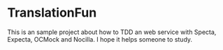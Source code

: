 TranslationFun
==============

This is an sample project about how to TDD an web service with Specta, Expecta, OCMock and Nocilla. I hope it helps someone to study.
